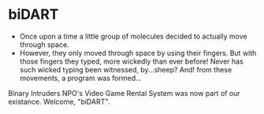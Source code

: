 # biDART

* Once upon a time a little group of molecules decided to actually move through space. 
* However, 
they only moved through space by using their fingers. 
But with those fingers they typed, 
more wickedly than ever before!
Never has such wicked typing been witnessed,
by...sheep? 
And! from these movements, 
a program was formed... 

Binary Intruders NPO's Video Game Rental System was now part of our existance.
Welcome, "biDART".

